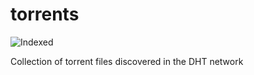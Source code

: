 torrents 
========
![Indexed](https://img.shields.io/badge/indexed-25633-blue)

Collection of torrent files discovered in the DHT network
